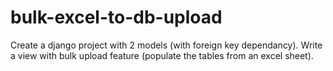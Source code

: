 # bulk-excel-to-db-upload
Create a django project with 2 models (with foreign key dependancy). Write a view with bulk upload feature (populate the tables from an excel sheet).
